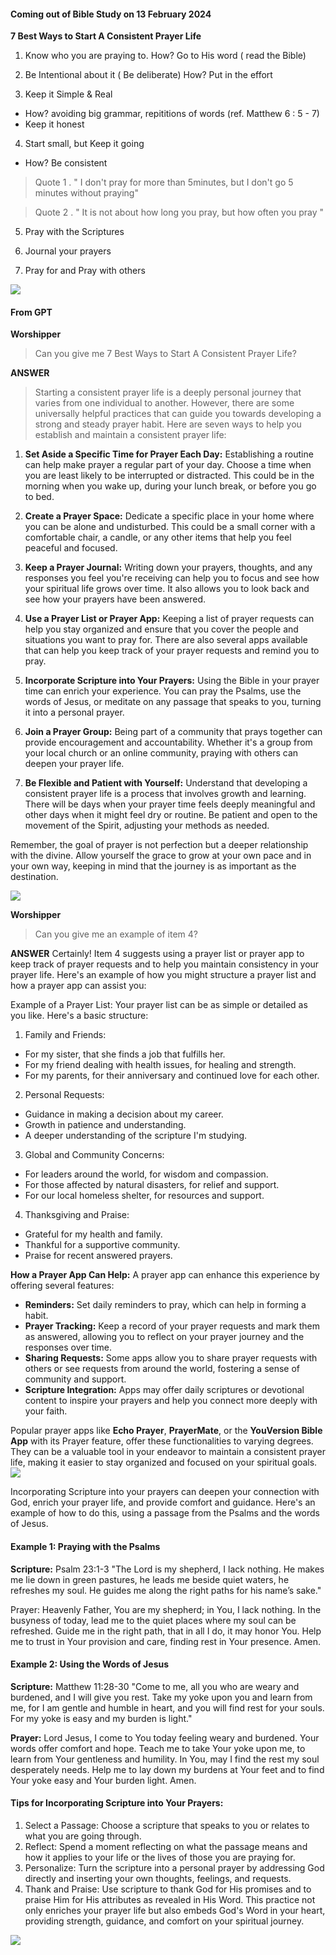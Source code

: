 
#### Coming out of Bible Study on 13 February 2024

**7 Best Ways to Start A Consistent Prayer Life**

1. Know who you are praying to.
How? Go to His word ( read the Bible)

2. Be Intentional about it ( Be deliberate)
How? Put in the effort 

3. Keep it Simple & Real
- How? avoiding big grammar, repititions of words (ref. Matthew 6 : 5 - 7)
- Keep it honest

4. Start small, but Keep it going 
- How? Be consistent

 > Quote 1 . " I don't pray for more than 5minutes, but I don't go 5 minutes without praying"

 > Quote 2 . " It is not about how long you pray, but how often you pray " 

5. Pray with the Scriptures

6. Journal your prayers

7. Pray for and Pray with others

![](./THANK-GOD-ITS-SATURDAY.webp)

#### From GPT


**Worshipper**
> Can you give me 7 Best Ways to Start A Consistent Prayer Life?

**ANSWER**
> Starting a consistent prayer life is a deeply personal journey that varies from one individual to another. However, there are some universally helpful practices that can guide you towards developing a strong and steady prayer habit. Here are seven ways to help you establish and maintain a consistent prayer life:

1. **Set Aside a Specific Time for Prayer Each Day:** Establishing a routine can help make prayer a regular part of your day. Choose a time when you are least likely to be interrupted or distracted. This could be in the morning when you wake up, during your lunch break, or before you go to bed.

2. **Create a Prayer Space:** Dedicate a specific place in your home where you can be alone and undisturbed. This could be a small corner with a comfortable chair, a candle, or any other items that help you feel peaceful and focused.

3. **Keep a Prayer Journal:** Writing down your prayers, thoughts, and any responses you feel you're receiving can help you to focus and see how your spiritual life grows over time. It also allows you to look back and see how your prayers have been answered.

4. **Use a Prayer List or Prayer App:** Keeping a list of prayer requests can help you stay organized and ensure that you cover the people and situations you want to pray for. There are also several apps available that can help you keep track of your prayer requests and remind you to pray.

5. **Incorporate Scripture into Your Prayers:** Using the Bible in your prayer time can enrich your experience. You can pray the Psalms, use the words of Jesus, or meditate on any passage that speaks to you, turning it into a personal prayer.

6. **Join a Prayer Group:** Being part of a community that prays together can provide encouragement and accountability. Whether it's a group from your local church or an online community, praying with others can deepen your prayer life.

7. **Be Flexible and Patient with Yourself:** Understand that developing a consistent prayer life is a process that involves growth and learning. There will be days when your prayer time feels deeply meaningful and other days when it might feel dry or routine. Be patient and open to the movement of the Spirit, adjusting your methods as needed.

Remember, the goal of prayer is not perfection but a deeper relationship with the divine. Allow yourself the grace to grow at your own pace and in your own way, keeping in mind that the journey is as important as the destination.

![](./have-a-blessed-sunday.webp)

**Worshipper**
> Can you give me an example of item 4?

**ANSWER**
Certainly! Item 4 suggests using a prayer list or prayer app to keep track of prayer requests and to help you maintain consistency in your prayer life. Here's an example of how you might structure a prayer list and how a prayer app can assist you:

Example of a Prayer List:
Your prayer list can be as simple or detailed as you like. Here's a basic structure:

1. Family and Friends:

- For my sister, that she finds a job that fulfills her.
- For my friend dealing with health issues, for healing and strength.
- For my parents, for their anniversary and continued love for each other.

2. Personal Requests:

- Guidance in making a decision about my career.
- Growth in patience and understanding.
- A deeper understanding of the scripture I'm studying.

3. Global and Community Concerns:

- For leaders around the world, for wisdom and compassion.
- For those affected by natural disasters, for relief and support.
- For our local homeless shelter, for resources and support.

4. Thanksgiving and Praise:

- Grateful for my health and family.
- Thankful for a supportive community.
- Praise for recent answered prayers.

**How a Prayer App Can Help:**
A prayer app can enhance this experience by offering several features:

- **Reminders:** Set daily reminders to pray, which can help in forming a habit.
- **Prayer Tracking:** Keep a record of your prayer requests and mark them as answered, allowing you to reflect on your prayer journey and the responses over time.
- **Sharing Requests:** Some apps allow you to share prayer requests with others or see requests from around the world, fostering a sense of community and support.
- **Scripture Integration:** Apps may offer daily scriptures or devotional content to inspire your prayers and help you connect more deeply with your faith.

Popular prayer apps like **Echo Prayer**, **PrayerMate**, or the **YouVersion Bible App** with its Prayer feature, offer these functionalities to varying degrees. They can be a valuable tool in your endeavor to maintain a consistent prayer life, making it easier to stay organized and focused on your spiritual goals.
![](remember-to-pray-today.webp)


Incorporating Scripture into your prayers can deepen your connection with God, enrich your prayer life, and provide comfort and guidance. Here's an example of how to do this, using a passage from the Psalms and the words of Jesus.

#### Example 1: Praying with the Psalms
**Scripture:** Psalm 23:1-3
"The Lord is my shepherd, I lack nothing. He makes me lie down in green pastures, he leads me beside quiet waters, he refreshes my soul. He guides me along the right paths for his name’s sake."

Prayer:
Heavenly Father, You are my shepherd; in You, I lack nothing. In the busyness of today, lead me to the quiet places where my soul can be refreshed. Guide me in the right path, that in all I do, it may honor You. Help me to trust in Your provision and care, finding rest in Your presence. Amen.

#### Example 2: Using the Words of Jesus
**Scripture:** Matthew 11:28-30
"Come to me, all you who are weary and burdened, and I will give you rest. Take my yoke upon you and learn from me, for I am gentle and humble in heart, and you will find rest for your souls. For my yoke is easy and my burden is light."

**Prayer:**
Lord Jesus, I come to You today feeling weary and burdened. Your words offer comfort and hope. Teach me to take Your yoke upon me, to learn from Your gentleness and humility. In You, may I find the rest my soul desperately needs. Help me to lay down my burdens at Your feet and to find Your yoke easy and Your burden light. Amen.

#### Tips for Incorporating Scripture into Your Prayers:
1. Select a Passage: Choose a scripture that speaks to you or relates to what you are going through.
2. Reflect: Spend a moment reflecting on what the passage means and how it applies to your life or the lives of those you are praying for.
3. Personalize: Turn the scripture into a personal prayer by addressing God directly and inserting your own thoughts, feelings, and requests.
4. Thank and Praise: Use scripture to thank God for His promises and to praise Him for His attributes as revealed in His Word.
This practice not only enriches your prayer life but also embeds God's Word in your heart, providing strength, guidance, and comfort on your spiritual journey.

![](thank-God-it-is-monday.webp)

